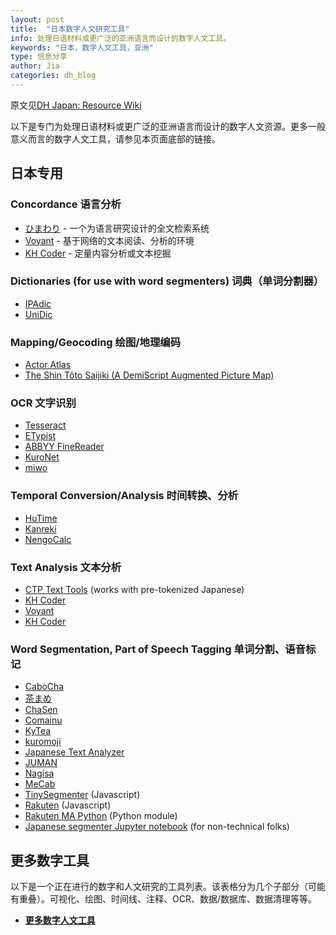 ```yaml
---
layout: post
title:  "日本数字人文研究工具"
info: 处理日语材料或更广泛的亚洲语言而设计的数字人文工具。
keywords: "日本，数字人文工具，亚洲"
type: 信息分享
author: Jia
categories: dh_blog
---
```


原文见[DH Japan: Resource Wiki](http://dhjapan.org/wiki/doku.php?id=tools)      

以下是专门为处理日语材料或更广泛的亚洲语言而设计的数字人文资源。更多一般意义而言的数字人文工具，请参见本页面底部的链接。

## 日本专用

### Concordance 语言分析

-  [ひまわり](https://www2.ninjal.ac.jp/lrc/index.php?%C1%B4%CA%B8%B8%A1%BA%F7%A5%B7%A5%B9%A5%C6%A5%E0%A1%D8%A4%D2%A4%DE%A4%EF%A4%EA%A1%D9) - 一个为语言研究设计的全文检索系统
-  [Voyant](http://voyant-tools.org/?lang=ja) - 基于网络的文本阅读、分析的环境
-  [KH Coder](https://khcoder.net/en/) - 定量内容分析或文本挖掘

### Dictionaries (for use with word segmenters) 词典（单词分割器）

-  [IPAdic](https://osdn.net/projects/ipadic/)
-  [UniDic](http://chamame.ninjal.ac.jp/chamame_unidic_download.html)

### Mapping/Geocoding 绘图/地理编码 

-  [Actor Atlas](https://www.actor-atlas.info/ja:japan)
-  [The Shin Tôto Saijiki (A DemiScript Augmented Picture Map)](http://european-edo-network.org/projects/shintotosaijiki/)

### OCR 文字识别

-  [Tesseract](https://github.com/tesseract-ocr)
-  [ETypist](https://mediadrive.jp/products/et/)
-  [ABBYY FineReader](https://www.abbyy.com/en-us/finereader/)
-  [KuroNet](https://mp.ex.nii.ac.jp/kuronet/)
-  [miwo](http://codh.rois.ac.jp/miwo/)

### Temporal Conversion/Analysis 时间转换、分析

-  [HuTime](http://www.hutime.org/)
-  [Kanreki](https://maechan.net/kanreki/)
-  [NengoCalc](http://www.yukikurete.de/nengo_calc.htm)

### Text Analysis 文本分析

-  [CTP Text Tools](http://ctext.org/plugins/texttools/) (works with pre-tokenized Japanese)
-  [KH Coder](http://khcoder.net/)
-  [Voyant](http://voyant-tools.org)
-  [KH Coder](https://khcoder.net/en/)

### Word Segmentation, Part of Speech Tagging 单词分割、语音标记

-  [CaboCha](http://taku910.github.io/cabocha/)
-  [茶まめ](http://chamame.ninjal.ac.jp/)
-  [ChaSen](http://chasen-legacy.osdn.jp/)
-  [Comainu](http://comainu.org/)
-  [KyTea](http://www.phontron.com/kytea/)
-  [kuromoji](https://www.atilika.org/)
-  [Japanese Text Analyzer](https://play.google.com/store/apps/details?id=org.mightyfrog.android.japanesetextanalyzer)
-  [JUMAN](http://nlp.ist.i.kyoto-u.ac.jp/index.php?cmd=read&page=JUMAN&alias[]=日本語形態素解析システムJUMAN)
-  [Nagisa](https://github.com/taishi-i/nagisa)
-  [MeCab](https://taku910.github.io/mecab/)
-  [TinySegmenter](http://chasen.org/~taku/software/TinySegmenter/) (Javascript)
-  [Rakuten](https://github.com/rakuten-nlp/rakutenma) (Javascript)
-  [Rakuten MA Python](https://github.com/ikegami-yukino/rakutenma-python) (Python module)
-  [Japanese segmenter Jupyter notebook](https://github.com/quinnanya/japanese-segmenter) (for non-technical folks)

## 更多数字工具

以下是一个正在进行的数字和人文研究的工具列表。该表格分为几个子部分（可能有重叠）。可视化、绘图、时间线、注释、OCR、数据/数据库、数据清理等等。

-  **[更多数字人文工具](https://airtable.com/shrwvA6sWGOPJKzPI)**

